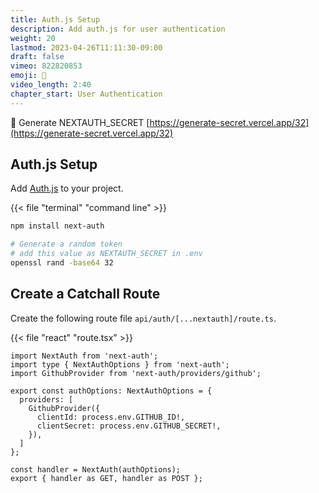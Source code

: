 ```yaml
---
title: Auth.js Setup
description: Add auth.js for user authentication
weight: 20
lastmod: 2023-04-26T11:11:30-09:00
draft: false
vimeo: 822820853
emoji: 🤠
video_length: 2:40
chapter_start: User Authentication
---
```


💎 Generate NEXTAUTH_SECRET [https://generate-secret.vercel.app/32](https://generate-secret.vercel.app/32)

## Auth.js Setup

Add [Auth.js](https://authjs.dev/getting-started/oauth-tutorial) to your project. 

{{< file "terminal" "command line" >}}
```bash
npm install next-auth

# Generate a random token
# add this value as NEXTAUTH_SECRET in .env
openssl rand -base64 32
```

## Create a Catchall Route

Create the following route file `api/auth/[...nextauth]/route.ts`. 

{{< file "react" "route.tsx" >}}
```tsx
import NextAuth from 'next-auth';
import type { NextAuthOptions } from 'next-auth';
import GithubProvider from 'next-auth/providers/github';

export const authOptions: NextAuthOptions = {
  providers: [
    GithubProvider({
      clientId: process.env.GITHUB_ID!,
      clientSecret: process.env.GITHUB_SECRET!,
    }),
  ]
};

const handler = NextAuth(authOptions);
export { handler as GET, handler as POST };
```

